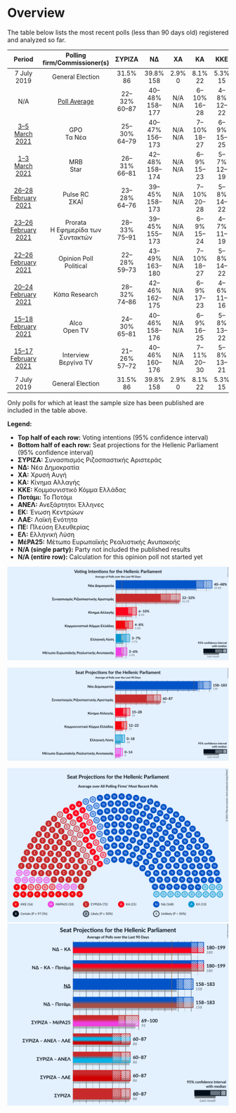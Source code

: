 # Overview

The table below lists the most recent polls (less than 90 days old) registered and analyzed so far.

| Period     | Polling firm/Commissioner(s) | ΣΥΡΙΖΑ | ΝΔ | ΧΑ | ΚΑ | ΚΚΕ | Ποτάμι | ΑΝΕΛ | ΕΚ | ΛΑΕ | ΠΕ | ΕΛ | ΜέΡΑ25 |
|:----------:|:----------------------------:|:--:|:--:|:--:|:--:|:--:|:--:|:--:|:--:|:--:|:--:|:--:|:--:|
| 7 July 2019 | General Election | 31.5% <br> 86 | 39.8% <br> 158 | 2.9% <br> 0 | 8.1% <br> 22 | 5.3% <br> 15 | 0.0% <br> 0 | 0.0% <br> 0 | 1.2% <br> 0 | 0.0% <br> 0 | 1.5% <br> 0 | 3.7% <br> 10 | 3.4% <br> 9 |
| N/A | [Poll Average](average.html) | 22–32% <br> 60–87 | 40–48% <br> 158–177 | N/A <br> N/A | 6–10% <br> 16–28 | 4–8% <br> 12–22 | N/A <br> N/A | N/A <br> N/A | N/A <br> N/A | N/A <br> N/A | N/A <br> N/A | 3–7% <br> 0–18 | 3–6% <br> 0–15 |
| [3–5 March 2021](2021-03-05-GPO.html) | GPO <br> Τα Νέα | 25–30% <br> 64–79 | 40–47% <br> 156–173 | N/A <br> N/A | 7–10% <br> 18–27 | 6–9% <br> 15–25 | N/A <br> N/A | N/A <br> N/A | N/A <br> N/A | N/A <br> N/A | N/A <br> N/A | 4–6% <br> 10–17 | 3–5% <br> 0–13 |
| [1–3 March 2021](2021-03-03-MRB.html) | MRB <br> Star | 26–31% <br> 66–81 | 42–48% <br> 158–174 | N/A <br> N/A | 6–9% <br> 15–23 | 5–7% <br> 12–19 | N/A <br> N/A | N/A <br> N/A | N/A <br> N/A | N/A <br> N/A | N/A <br> N/A | 4–7% <br> 12–19 | 3–6% <br> 9–15 |
| [26–28 February 2021](2021-02-28-PulseRC.html) | Pulse RC <br> ΣΚΑΪ | 23–28% <br> 64–76 | 39–45% <br> 158–173 | N/A <br> N/A | 7–10% <br> 20–28 | 5–8% <br> 14–22 | N/A <br> N/A | N/A <br> N/A | N/A <br> N/A | N/A <br> N/A | N/A <br> N/A | 4–6% <br> 11–17 | 3–5% <br> 0–13 |
| [23–26 February 2021](2021-02-26-Prorata.html) | Prorata <br> Η Εφημερίδα των Συντακτών | 28–33% <br> 75–91 | 39–45% <br> 155–173 | N/A <br> N/A | 6–9% <br> 15–24 | 4–7% <br> 11–19 | N/A <br> N/A | N/A <br> N/A | N/A <br> N/A | N/A <br> N/A | N/A <br> N/A | 2–4% <br> 0–11 | 3–6% <br> 9–16 |
| [22–26 February 2021](2021-02-26-OpinionPoll.html) | Opinion Poll <br> Political | 22–28% <br> 59–73 | 43–49% <br> 163–180 | N/A <br> N/A | 7–10% <br> 18–27 | 5–8% <br> 14–22 | N/A <br> N/A | N/A <br> N/A | N/A <br> N/A | N/A <br> N/A | N/A <br> N/A | 4–7% <br> 10–18 | 3–5% <br> 0–13 |
| [20–24 February 2021](2021-02-24-ΚάπαResearch.html) | Κάπα Research | 28–32% <br> 74–86 | 42–46% <br> 162–175 | N/A <br> N/A | 6–9% <br> 17–23 | 4–6% <br> 11–16 | N/A <br> N/A | N/A <br> N/A | N/A <br> N/A | N/A <br> N/A | N/A <br> N/A | 4–5% <br> 10–14 | 3–4% <br> 0–11 |
| [15–18 February 2021](2021-02-18-Alco.html) | Alco <br> Open TV | 24–30% <br> 65–81 | 40–46% <br> 158–176 | N/A <br> N/A | 6–9% <br> 16–25 | 5–8% <br> 13–22 | N/A <br> N/A | N/A <br> N/A | N/A <br> N/A | N/A <br> N/A | N/A <br> N/A | 4–7% <br> 11–18 | 2–5% <br> 0–13 |
| [15–17 February 2021](2021-02-17-Interview.html) | Interview <br> Βεργίνα TV | 21–26% <br> 57–72 | 40–46% <br> 160–176 | N/A <br> N/A | 7–11% <br> 20–30 | 5–8% <br> 13–21 | N/A <br> N/A | N/A <br> N/A | N/A <br> N/A | N/A <br> N/A | N/A <br> N/A | 4–7% <br> 12–20 | 3–5% <br> 0–14 |
| 7 July 2019 | General Election | 31.5% <br> 86 | 39.8% <br> 158 | 2.9% <br> 0 | 8.1% <br> 22 | 5.3% <br> 15 | 0.0% <br> 0 | 0.0% <br> 0 | 1.2% <br> 0 | 0.0% <br> 0 | 1.5% <br> 0 | 3.7% <br> 10 | 3.4% <br> 9 |

Only polls for which at least the sample size has been published are included in the table above.

**Legend:**
+ **Top half of each row:** Voting intentions (95% confidence interval)
+ **Bottom half of each row:** Seat projections for the Hellenic Parliament (95% confidence interval)
+ **ΣΥΡΙΖΑ:** Συνασπισμός Ριζοσπαστικής Αριστεράς
+ **ΝΔ:** Νέα Δημοκρατία
+ **ΧΑ:** Χρυσή Αυγή
+ **ΚΑ:** Κίνημα Αλλαγής
+ **ΚΚΕ:** Κομμουνιστικό Κόμμα Ελλάδας
+ **Ποτάμι:** Το Ποτάμι
+ **ΑΝΕΛ:** Ανεξάρτητοι Έλληνες
+ **ΕΚ:** Ένωση Κεντρώων
+ **ΛΑΕ:** Λαϊκή Ενότητα
+ **ΠΕ:** Πλεύση Ελευθερίας
+ **ΕΛ:** Ελληνική Λύση
+ **ΜέΡΑ25:** Μέτωπο Ευρωπαϊκής Ρεαλιστικής Ανυπακοής
+ **N/A (single party):** Party not included the published results
+ **N/A (entire row):** Calculation for this opinion poll not started yet


![Graph with voting intentions not yet produced](average.png "Voting Intentions")

![Graph with seats not yet produced](average-seats.png "Seats")

![Graph with seating plan not yet produced](average-seating-plan.png "Seating Plan")
![Graph with coalitions seats not yet produced](average-coalitions-seats.png "Coalitions Seats")
